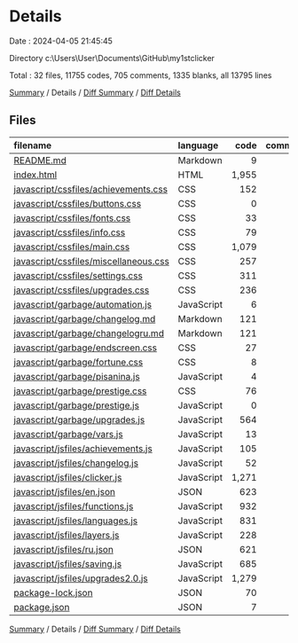 # Details

Date : 2024-04-05 21:45:45

Directory c:\\Users\\User\\Documents\\GitHub\\my1stclicker

Total : 32 files,  11755 codes, 705 comments, 1335 blanks, all 13795 lines

[Summary](results.md) / Details / [Diff Summary](diff.md) / [Diff Details](diff-details.md)

## Files
| filename | language | code | comment | blank | total |
| :--- | :--- | ---: | ---: | ---: | ---: |
| [README.md](/README.md) | Markdown | 9 | 0 | 3 | 12 |
| [index.html](/index.html) | HTML | 1,955 | 14 | 74 | 2,043 |
| [javascript/cssfiles/achievements.css](/javascript/cssfiles/achievements.css) | CSS | 152 | 1 | 31 | 184 |
| [javascript/cssfiles/buttons.css](/javascript/cssfiles/buttons.css) | CSS | 0 | 19 | 1 | 20 |
| [javascript/cssfiles/fonts.css](/javascript/cssfiles/fonts.css) | CSS | 33 | 0 | 3 | 36 |
| [javascript/cssfiles/info.css](/javascript/cssfiles/info.css) | CSS | 79 | 0 | 12 | 91 |
| [javascript/cssfiles/main.css](/javascript/cssfiles/main.css) | CSS | 1,079 | 2 | 129 | 1,210 |
| [javascript/cssfiles/miscellaneous.css](/javascript/cssfiles/miscellaneous.css) | CSS | 257 | 1 | 40 | 298 |
| [javascript/cssfiles/settings.css](/javascript/cssfiles/settings.css) | CSS | 311 | 2 | 43 | 356 |
| [javascript/cssfiles/upgrades.css](/javascript/cssfiles/upgrades.css) | CSS | 236 | 0 | 27 | 263 |
| [javascript/garbage/automation.js](/javascript/garbage/automation.js) | JavaScript | 6 | 88 | 11 | 105 |
| [javascript/garbage/changelog.md](/javascript/garbage/changelog.md) | Markdown | 121 | 0 | 9 | 130 |
| [javascript/garbage/changelogru.md](/javascript/garbage/changelogru.md) | Markdown | 121 | 0 | 16 | 137 |
| [javascript/garbage/endscreen.css](/javascript/garbage/endscreen.css) | CSS | 27 | 0 | 3 | 30 |
| [javascript/garbage/fortune.css](/javascript/garbage/fortune.css) | CSS | 8 | 0 | 0 | 8 |
| [javascript/garbage/pisanina.js](/javascript/garbage/pisanina.js) | JavaScript | 4 | 388 | 25 | 417 |
| [javascript/garbage/prestige.css](/javascript/garbage/prestige.css) | CSS | 76 | 0 | 1 | 77 |
| [javascript/garbage/prestige.js](/javascript/garbage/prestige.js) | JavaScript | 0 | 119 | 8 | 127 |
| [javascript/garbage/upgrades.js](/javascript/garbage/upgrades.js) | JavaScript | 564 | 0 | 42 | 606 |
| [javascript/garbage/vars.js](/javascript/garbage/vars.js) | JavaScript | 13 | 0 | 2 | 15 |
| [javascript/jsfiles/achievements.js](/javascript/jsfiles/achievements.js) | JavaScript | 105 | 0 | 7 | 112 |
| [javascript/jsfiles/changelog.js](/javascript/jsfiles/changelog.js) | JavaScript | 52 | 0 | 4 | 56 |
| [javascript/jsfiles/clicker.js](/javascript/jsfiles/clicker.js) | JavaScript | 1,271 | 34 | 146 | 1,451 |
| [javascript/jsfiles/en.json](/javascript/jsfiles/en.json) | JSON | 623 | 0 | 116 | 739 |
| [javascript/jsfiles/functions.js](/javascript/jsfiles/functions.js) | JavaScript | 932 | 13 | 80 | 1,025 |
| [javascript/jsfiles/languages.js](/javascript/jsfiles/languages.js) | JavaScript | 831 | 10 | 168 | 1,009 |
| [javascript/jsfiles/layers.js](/javascript/jsfiles/layers.js) | JavaScript | 228 | 2 | 22 | 252 |
| [javascript/jsfiles/ru.json](/javascript/jsfiles/ru.json) | JSON | 621 | 0 | 117 | 738 |
| [javascript/jsfiles/saving.js](/javascript/jsfiles/saving.js) | JavaScript | 685 | 2 | 105 | 792 |
| [javascript/jsfiles/upgrades2.0.js](/javascript/jsfiles/upgrades2.0.js) | JavaScript | 1,279 | 10 | 88 | 1,377 |
| [package-lock.json](/package-lock.json) | JSON | 70 | 0 | 1 | 71 |
| [package.json](/package.json) | JSON | 7 | 0 | 1 | 8 |

[Summary](results.md) / Details / [Diff Summary](diff.md) / [Diff Details](diff-details.md)